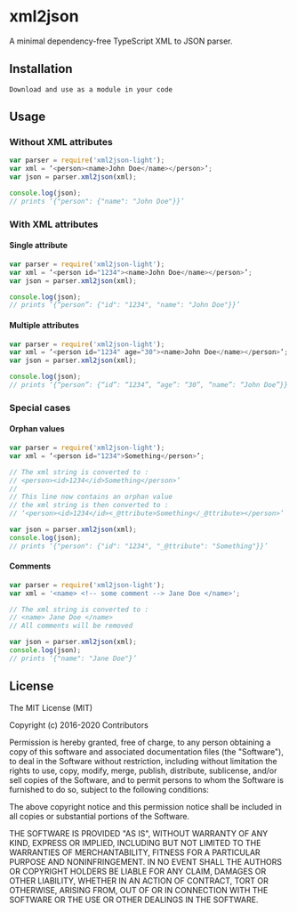 # xml2json
A minimal dependency-free TypeScript XML to JSON parser. 
## Installation
```
Download and use as a module in your code
```
## Usage
### Without XML attributes
```javascript
var parser = require('xml2json-light');
var xml = ‘<person><name>John Doe</name></person>’;
var json = parser.xml2json(xml); 

console.log(json); 
// prints ‘{"person": {"name": "John Doe"}}’
```
### With XML attributes
#### Single attribute
```javascript
var parser = require('xml2json-light');
var xml = ‘<person id="1234"><name>John Doe</name></person>’;
var json = parser.xml2json(xml); 

console.log(json); 
// prints ‘{“person”: {"id": "1234", "name": "John Doe"}}’
```
#### Multiple attributes
```javascript
var parser = require('xml2json-light');
var xml = ‘<person id="1234" age="30"><name>John Doe</name></person>’;
var json = parser.xml2json(xml); 

console.log(json); 
// prints ‘{“person”: {“id”: “1234”, “age”: “30”, “name”: “John Doe”}}’
```
### Special cases
#### Orphan values
```javascript
var parser = require('xml2json-light');
var xml = ‘<person id="1234">Something</person>’;

// The xml string is converted to : 
// <person><id>1234</id>Something</person>’
//
// This line now contains an orphan value
// the xml string is then converted to :
// ‘<person><id>1234</id><_@ttribute>Something</_@ttribute></person>’

var json = parser.xml2json(xml); 
console.log(json); 
// prints ‘{"person": {"id": "1234", "_@ttribute": "Something"}}’
```
#### Comments
```javascript
var parser = require('xml2json-light');
var xml = '<name> <!-- some comment --> Jane Doe </name>';

// The xml string is converted to : 
// <name> Jane Doe </name>
// All comments will be removed 

var json = parser.xml2json(xml); 
console.log(json); 
// prints ‘{"name": "Jane Doe"}’
```
## License
The MIT License (MIT)

Copyright (c) 2016-2020 Contributors

Permission is hereby granted, free of charge, to any person obtaining a copy
of this software and associated documentation files (the "Software"), to deal
in the Software without restriction, including without limitation the rights
to use, copy, modify, merge, publish, distribute, sublicense, and/or sell
copies of the Software, and to permit persons to whom the Software is
furnished to do so, subject to the following conditions:

The above copyright notice and this permission notice shall be included in all
copies or substantial portions of the Software.

THE SOFTWARE IS PROVIDED "AS IS", WITHOUT WARRANTY OF ANY KIND, EXPRESS OR
IMPLIED, INCLUDING BUT NOT LIMITED TO THE WARRANTIES OF MERCHANTABILITY,
FITNESS FOR A PARTICULAR PURPOSE AND NONINFRINGEMENT. IN NO EVENT SHALL THE
AUTHORS OR COPYRIGHT HOLDERS BE LIABLE FOR ANY CLAIM, DAMAGES OR OTHER
LIABILITY, WHETHER IN AN ACTION OF CONTRACT, TORT OR OTHERWISE, ARISING FROM,
OUT OF OR IN CONNECTION WITH THE SOFTWARE OR THE USE OR OTHER DEALINGS IN THE
SOFTWARE.
